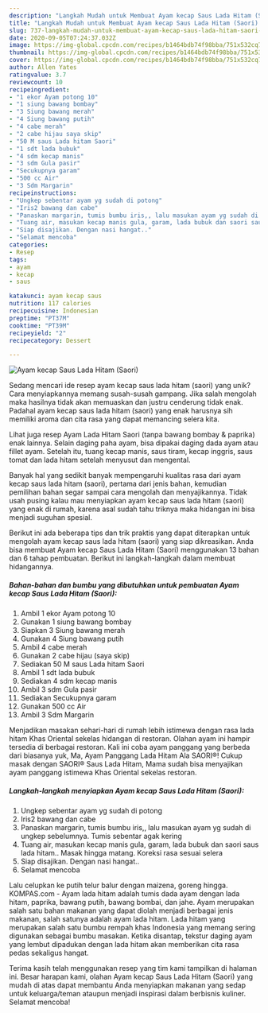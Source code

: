 ```yaml
---
description: "Langkah Mudah untuk Membuat Ayam kecap Saus Lada Hitam (Saori) Anti Gagal"
title: "Langkah Mudah untuk Membuat Ayam kecap Saus Lada Hitam (Saori) Anti Gagal"
slug: 737-langkah-mudah-untuk-membuat-ayam-kecap-saus-lada-hitam-saori-anti-gagal
date: 2020-09-05T07:24:37.032Z
image: https://img-global.cpcdn.com/recipes/b1464bdb74f98bba/751x532cq70/ayam-kecap-saus-lada-hitam-saori-foto-resep-utama.jpg
thumbnail: https://img-global.cpcdn.com/recipes/b1464bdb74f98bba/751x532cq70/ayam-kecap-saus-lada-hitam-saori-foto-resep-utama.jpg
cover: https://img-global.cpcdn.com/recipes/b1464bdb74f98bba/751x532cq70/ayam-kecap-saus-lada-hitam-saori-foto-resep-utama.jpg
author: Allen Yates
ratingvalue: 3.7
reviewcount: 10
recipeingredient:
- "1 ekor Ayam potong 10"
- "1 siung bawang bombay"
- "3 Siung bawang merah"
- "4 Siung bawang putih"
- "4 cabe merah"
- "2 cabe hijau saya skip"
- "50 M saus Lada hitam Saori"
- "1 sdt lada bubuk"
- "4 sdm kecap manis"
- "3 sdm Gula pasir"
- "Secukupnya garam"
- "500 cc Air"
- "3 Sdm Margarin"
recipeinstructions:
- "Ungkep sebentar ayam yg sudah di potong"
- "Iris2 bawang dan cabe"
- "Panaskan margarin, tumis bumbu iris,, lalu masukan ayam yg sudah di ungkep sebelumnya. Tumis sebentar agak kering"
- "Tuang air, masukan kecap manis gula, garam, lada bubuk dan saori saus lada hitam.. Masak hingga matang. Koreksi rasa sesuai selera"
- "Siap disajikan. Dengan nasi hangat.."
- "Selamat mencoba"
categories:
- Resep
tags:
- ayam
- kecap
- saus

katakunci: ayam kecap saus 
nutrition: 117 calories
recipecuisine: Indonesian
preptime: "PT37M"
cooktime: "PT39M"
recipeyield: "2"
recipecategory: Dessert

---
```



![Ayam kecap Saus Lada Hitam (Saori)](https://img-global.cpcdn.com/recipes/b1464bdb74f98bba/751x532cq70/ayam-kecap-saus-lada-hitam-saori-foto-resep-utama.jpg)

Sedang mencari ide resep ayam kecap saus lada hitam (saori) yang unik? Cara menyiapkannya memang susah-susah gampang. Jika salah mengolah maka hasilnya tidak akan memuaskan dan justru cenderung tidak enak. Padahal ayam kecap saus lada hitam (saori) yang enak harusnya sih memiliki aroma dan cita rasa yang dapat memancing selera kita.

Lihat juga resep Ayam Lada Hitam Saori (tanpa bawang bombay &amp; paprika) enak lainnya. Selain daging paha ayam, bisa dipakai daging dada ayam atau fillet ayam. Setelah itu, tuang kecap manis, saus tiram, kecap inggris, saus tomat dan lada hitam setelah menyusut dan mengental.

Banyak hal yang sedikit banyak mempengaruhi kualitas rasa dari ayam kecap saus lada hitam (saori), pertama dari jenis bahan, kemudian pemilihan bahan segar sampai cara mengolah dan menyajikannya. Tidak usah pusing kalau mau menyiapkan ayam kecap saus lada hitam (saori) yang enak di rumah, karena asal sudah tahu triknya maka hidangan ini bisa menjadi suguhan spesial.


Berikut ini ada beberapa tips dan trik praktis yang dapat diterapkan untuk mengolah ayam kecap saus lada hitam (saori) yang siap dikreasikan. Anda bisa membuat Ayam kecap Saus Lada Hitam (Saori) menggunakan 13 bahan dan 6 tahap pembuatan. Berikut ini langkah-langkah dalam membuat hidangannya.

<!--inarticleads1-->

##### Bahan-bahan dan bumbu yang dibutuhkan untuk pembuatan Ayam kecap Saus Lada Hitam (Saori):

1. Ambil 1 ekor Ayam potong 10
1. Gunakan 1 siung bawang bombay
1. Siapkan 3 Siung bawang merah
1. Gunakan 4 Siung bawang putih
1. Ambil 4 cabe merah
1. Gunakan 2 cabe hijau (saya skip)
1. Sediakan 50 M saus Lada hitam Saori
1. Ambil 1 sdt lada bubuk
1. Sediakan 4 sdm kecap manis
1. Ambil 3 sdm Gula pasir
1. Sediakan Secukupnya garam
1. Gunakan 500 cc Air
1. Ambil 3 Sdm Margarin


Menjadikan masakan sehari-hari di rumah lebih istimewa dengan rasa lada hitam Khas Oriental sekelas hidangan di restoran. Olahan ayam ini hampir tersedia di berbagai restoran. Kali ini coba ayam panggang yang berbeda dari biasanya yuk, Ma, Ayam Panggang Lada Hitam Ala SAORI®! Cukup masak dengan SAORI® Saus Lada Hitam, Mama sudah bisa menyajikan ayam panggang istimewa Khas Oriental sekelas restoran. 

<!--inarticleads2-->

##### Langkah-langkah menyiapkan Ayam kecap Saus Lada Hitam (Saori):

1. Ungkep sebentar ayam yg sudah di potong
1. Iris2 bawang dan cabe
1. Panaskan margarin, tumis bumbu iris,, lalu masukan ayam yg sudah di ungkep sebelumnya. Tumis sebentar agak kering
1. Tuang air, masukan kecap manis gula, garam, lada bubuk dan saori saus lada hitam.. Masak hingga matang. Koreksi rasa sesuai selera
1. Siap disajikan. Dengan nasi hangat..
1. Selamat mencoba


Lalu celupkan ke putih telur balur dengan maizena, goreng hingga. KOMPAS.com - Ayam lada hitam adalah tumis dada ayam dengan lada hitam, paprika, bawang putih, bawang bombai, dan jahe. Ayam merupakan salah satu bahan makanan yang dapat diolah menjadi berbagai jenis makanan, salah satunya adalah ayam lada hitam. Lada hitam yang merupakan salah satu bumbu rempah khas Indonesia yang memang sering digunakan sebagai bumbu masakan. Ketika disantap, tekstur daging ayam yang lembut dipadukan dengan lada hitam akan memberikan cita rasa pedas sekaligus hangat. 

Terima kasih telah menggunakan resep yang tim kami tampilkan di halaman ini. Besar harapan kami, olahan Ayam kecap Saus Lada Hitam (Saori) yang mudah di atas dapat membantu Anda menyiapkan makanan yang sedap untuk keluarga/teman ataupun menjadi inspirasi dalam berbisnis kuliner. Selamat mencoba!
